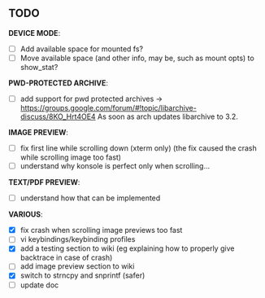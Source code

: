 ## TODO

**DEVICE MODE**:  

- [ ] Add available space for mounted fs?
- [ ] Move available space (and other info, may be, such as mount opts) to show_stat?

**PWD-PROTECTED ARCHIVE**:  

- [ ] add support for pwd protected archives -> https://groups.google.com/forum/#!topic/libarchive-discuss/8KO_Hrt4OE4
As soon as arch updates libarchive to 3.2.

**IMAGE PREVIEW**:  

- [ ] fix first line while scrolling down (xterm only) (the fix caused the crash while scrolling image too fast)
- [ ] understand why konsole is perfect only when scrolling...

**TEXT/PDF PREVIEW**:  

- [ ] understand how that can be implemented

**VARIOUS**:  

- [x] fix crash when scrolling image previews too fast
- [ ] vi keybindings/keybinding profiles
- [x] add a testing section to wiki (eg explaining how to properly give backtrace in case of crash)
- [ ] add image preview section to wiki
- [x] switch to strncpy and snprintf (safer)
- [ ] update doc
